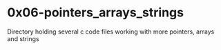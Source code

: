 # 0x06-pointers_arrays_strings
Directory holding several c code files working with more pointers, arrays and strings
